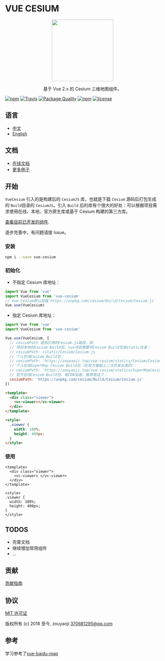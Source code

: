 # VUE CESIUM

<p align="center">
  <img src="https://zouyaoji.top/vue-cesium/favicon.png" width="200px">
</p>
<p align="center">基于 Vue 2.x 的 Cesium 三维地图组件。</p>

[![npm](https://img.shields.io/npm/v/vue-cesium.svg)]()
[![Travis](https://img.shields.io/travis/zouyaoji/vue-cesium.svg)]()
[![Package Quality](http://npm.packagequality.com/shield/vue-cesium.png)](http://packagequality.com/#?package=vue-cesium)
[![npm](https://img.shields.io/npm/dm/vue-cesium.svg)]()
[![license](https://img.shields.io/github/license/zouyaoji/vue-cesium.svg)]()

## 语言

- [中文](https://github.com/zouyaoji/vue-cesium/blob/master/README.zh.md)
- [English](https://github.com/zouyaoji/vue-cesium/blob/master/README.md)

## 文档

- [在线文档](https://zouyaoji.top/vue-cesium)
- [更多例子](https://github.com/zouyaoji/vue-cesium-demo)

## 开始

`VueCesium` 引入的是构建后的 `CesiumJS` 库，也就是下载 `Cesium` 源码后打包生成的 `Build`目录的 `CesiumJS`。引入 `Build` 后的库有个很大的好处：可以根据项目需求使用在线、本地、官方原生库或基于 Cesium 构建的第三方库。

[查看目前已开发的组件](https://github.com/zouyaoji/vue-cesium/blob/master/src/utils/nameClassMap.js).

逐步完善中，有问题请提 Issue。

### 安装

```bash
npm i --save vue-cesium
```

### 初始化

- 不指定 Cesium 库地址：

```javascript
import Vue from 'vue'
import VueCesium from 'vue-cesium'
// Vue-Cesium默认加载`https://unpkg.com/cesium/Build/Cesium/Cesium.js`
Vue.use(VueCesium)
```

- 指定 Cesium 库地址：

```javascript
import Vue from 'vue'
import VueCesium from 'vue-cesium'

Vue.use(VueCesium, {
  // cesiumPath 是指引用的Cesium.js路径，如
  // 项目本地的Cesium Build包，vue项目需要将Cesium Build包放static目录：
  // cesiumPath: /static/Cesium/Cesium.js
  // 个人在线Cesium Build包：
  // cesiumPath: 'https://zouyaoji.top/vue-cesium/statics/Cesium/Cesium.js'
  // 个人在线SuperMap Cesium Build包（在官方基础上二次开发出来的）：
  // cesiumPath: 'https://zouyaoji.top/vue-cesium/statics/SuperMapCesium/Cesium.js'
  // 官方在线Cesium Build包，有CDN加速，推荐用这个：
  cesiumPath: 'https://unpkg.com/cesium/Build/Cesium/Cesium.js'
})
```

```html
<template>
  <div class="viewer">
    <vc-viewer></vc-viewer>
  </div>
</template>

<style>
  .viewer {
    width: 100%;
    height: 400px;
  }
</style>
```

### 使用

```vue
<template>
  <div class="viewer">
    <vc-viewer> </vc-viewer>
  </div>
</template>

<style>
.viewer {
  width: 100%;
  height: 400px;
}
</style>
```

## TODOS

- 完善文档
- 继续增加常用组件
- ...

## 贡献

[贡献指南](https://github.com/zouyaoji/vue-cesium/blob/master/CONTRIBUTING.md)

## 协议

[MIT 许可证](https://opensource.org/licenses/MIT)

版权所有 (c) 2018 至今, zouyaoji <370681295@qq.com>

## 参考

学习参考了[vue-baidu-map](https://github.com/Dafrok/vue-baidu-map)
